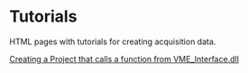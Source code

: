 # Tutorials
HTML pages with tutorials for creating acquisition data.

[Creating a Project that calls a function from VME_Interface.dll](cpp_file_calling_VME_Interface.html)
